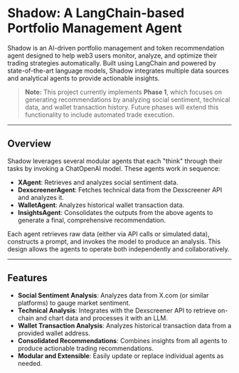 # Shadow: A LangChain-based Portfolio Management Agent

Shadow is an AI-driven portfolio management and token recommendation agent designed to help web3 users monitor, analyze, and optimize their trading strategies automatically. Built using LangChain and powered by state-of-the-art language models, Shadow integrates multiple data sources and analytical agents to provide actionable insights.

> **Note:** This project currently implements **Phase 1**, which focuses on generating recommendations by analyzing social sentiment, technical data, and wallet transaction history. Future phases will extend this functionality to include automated trade execution.

---

## Overview

Shadow leverages several modular agents that each "think" through their tasks by invoking a ChatOpenAI model. These agents work in sequence:
- **XAgent**: Retrieves and analyzes social sentiment data.
- **DexscreenerAgent**: Fetches technical data from the Dexscreener API and analyzes it.
- **WalletAgent**: Analyzes historical wallet transaction data.
- **InsightsAgent**: Consolidates the outputs from the above agents to generate a final, comprehensive recommendation.

Each agent retrieves raw data (either via API calls or simulated data), constructs a prompt, and invokes the model to produce an analysis. This design allows the agents to operate both independently and collaboratively.

---

## Features

- **Social Sentiment Analysis**: Analyzes data from X.com (or similar platforms) to gauge market sentiment.
- **Technical Analysis**: Integrates with the Dexscreener API to retrieve on-chain and chart data and processes it with an LLM.
- **Wallet Transaction Analysis**: Analyzes historical transaction data from a provided wallet address.
- **Consolidated Recommendations**: Combines insights from all agents to produce actionable trading recommendations.
- **Modular and Extensible**: Easily update or replace individual agents as needed.
